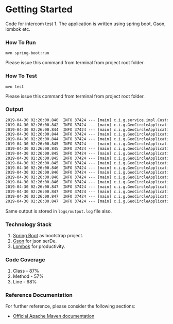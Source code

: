 # Getting Started

Code for intercom test 1. The application is written using spring boot, Gson, lombok etc.

### How To Run

`mvn spring-boot:run`

Please issue this command from terminal from project root folder.

### How To Test

`mvn test`

Please issue this command from terminal from project root folder.


### Output

```txt
2019-04-30 02:26:00.840  INFO 37424 --- [main] c.i.g.service.impl.CustomerServiceImpl   : Total fetched customers: 32
2019-04-30 02:26:00.842  INFO 37424 --- [main] c.i.g.GeoCircleApplicationRunner         : Total customers matched in range of 100.0 km : 16
2019-04-30 02:26:00.844  INFO 37424 --- [main] c.i.g.GeoCircleApplicationRunner         : 4	Ian Kehoe	{"user_id":4,"latitude":53.2451022,"longitude":-6.238335,"name":"Ian Kehoe"}
2019-04-30 02:26:00.844  INFO 37424 --- [main] c.i.g.GeoCircleApplicationRunner         : 5	Nora Dempsey	{"user_id":5,"latitude":53.1302756,"longitude":-6.2397222,"name":"Nora Dempsey"}
2019-04-30 02:26:00.844  INFO 37424 --- [main] c.i.g.GeoCircleApplicationRunner         : 6	Theresa Enright	{"user_id":6,"latitude":53.1229599,"longitude":-6.2705202,"name":"Theresa Enright"}
2019-04-30 02:26:00.845  INFO 37424 --- [main] c.i.g.GeoCircleApplicationRunner         : 8	Eoin Ahearn	{"user_id":8,"latitude":54.0894797,"longitude":-6.18671,"name":"Eoin Ahearn"}
2019-04-30 02:26:00.845  INFO 37424 --- [main] c.i.g.GeoCircleApplicationRunner         : 11	Richard Finnegan	{"user_id":11,"latitude":53.008769,"longitude":-6.1056711,"name":"Richard Finnegan"}
2019-04-30 02:26:00.845  INFO 37424 --- [main] c.i.g.GeoCircleApplicationRunner         : 12	Christina McArdle	{"user_id":12,"latitude":52.986375,"longitude":-6.043701,"name":"Christina McArdle"}
2019-04-30 02:26:00.845  INFO 37424 --- [main] c.i.g.GeoCircleApplicationRunner         : 13	Olive Ahearn	{"user_id":13,"latitude":53.0,"longitude":-7.0,"name":"Olive Ahearn"}
2019-04-30 02:26:00.845  INFO 37424 --- [main] c.i.g.GeoCircleApplicationRunner         : 15	Michael Ahearn	{"user_id":15,"latitude":52.966,"longitude":-6.463,"name":"Michael Ahearn"}
2019-04-30 02:26:00.846  INFO 37424 --- [main] c.i.g.GeoCircleApplicationRunner         : 17	Patricia Cahill	{"user_id":17,"latitude":54.180238,"longitude":-5.920898,"name":"Patricia Cahill"}
2019-04-30 02:26:00.846  INFO 37424 --- [main] c.i.g.GeoCircleApplicationRunner         : 23	Eoin Gallagher	{"user_id":23,"latitude":54.080556,"longitude":-6.361944,"name":"Eoin Gallagher"}
2019-04-30 02:26:00.846  INFO 37424 --- [main] c.i.g.GeoCircleApplicationRunner         : 24	Rose Enright	{"user_id":24,"latitude":54.133333,"longitude":-6.433333,"name":"Rose Enright"}
2019-04-30 02:26:00.846  INFO 37424 --- [main] c.i.g.GeoCircleApplicationRunner         : 26	Stephen McArdle	{"user_id":26,"latitude":53.038056,"longitude":-7.653889,"name":"Stephen McArdle"}
2019-04-30 02:26:00.847  INFO 37424 --- [main] c.i.g.GeoCircleApplicationRunner         : 29	Oliver Ahearn	{"user_id":29,"latitude":53.74452,"longitude":-7.11167,"name":"Oliver Ahearn"}
2019-04-30 02:26:00.847  INFO 37424 --- [main] c.i.g.GeoCircleApplicationRunner         : 30	Nick Enright	{"user_id":30,"latitude":53.761389,"longitude":-7.2875,"name":"Nick Enright"}
2019-04-30 02:26:00.847  INFO 37424 --- [main] c.i.g.GeoCircleApplicationRunner         : 31	Alan Behan	{"user_id":31,"latitude":53.1489345,"longitude":-6.8422408,"name":"Alan Behan"}
2019-04-30 02:26:00.847  INFO 37424 --- [main] c.i.g.GeoCircleApplicationRunner         : 39	Lisa Ahearn	{"user_id":39,"latitude":53.0033946,"longitude":-6.3877505,"name":"Lisa Ahearn"}
```
Same output is stored in `logs/output.log` file also.

### Technology Stack

1. [Spring Boot](https://spring.io/projects/spring-boot) as bootstrap project.
2. [Gson](https://github.com/google/gson) for json serDe.
3. [Lombok](https://projectlombok.org/) for productivity. 

### Code Coverage
1. Class  - 87%
2. Method - 57%
3. Line   - 68%

### Reference Documentation
For further reference, please consider the following sections:

* [Official Apache Maven documentation](https://maven.apache.org/guides/index.html)


